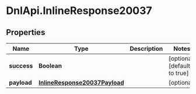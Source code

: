 # DnlApi.InlineResponse20037

## Properties
Name | Type | Description | Notes
------------ | ------------- | ------------- | -------------
**success** | **Boolean** |  | [optional] [default to true]
**payload** | [**InlineResponse20037Payload**](InlineResponse20037Payload.md) |  | [optional] 


